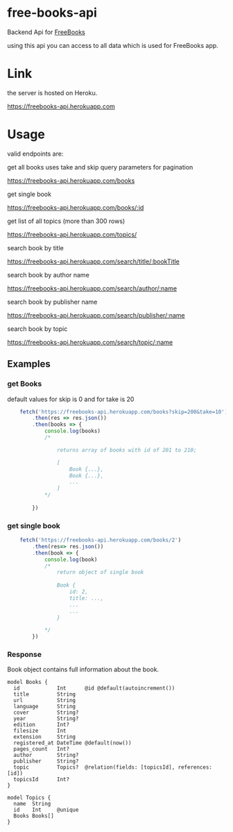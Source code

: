 # free-books-api
Backend Api for [FreeBooks](https://freebooks.vercel.app)

using this api you can access to all data which is used for FreeBooks app.

# Link
the server is hosted on Heroku.

https://freebooks-api.herokuapp.com


# Usage

valid endpoints are: 

get all books uses take and skip query parameters for pagination

https://freebooks-api.herokuapp.com/books



get single book

https://freebooks-api.herokuapp.com/books/:id


get list of all topics (more than 300 rows)

https://freebooks-api.herokuapp.com/topics/


search book by title

https://freebooks-api.herokuapp.com/search/title/:bookTitle


search book by author name

https://freebooks-api.herokuapp.com/search/author/:name


search book by publisher name

https://freebooks-api.herokuapp.com/search/publisher/:name


search book by topic

https://freebooks-api.herokuapp.com/search/topic/:name


## Examples

### get Books
default values for skip is 0 and for take is 20

```js
    fetch('https://freebooks-api.herokuapp.com/books?skip=200&take=10')
        .then(res => res.json())
        .then(books => {
            console.log(books)
            /*

                returns array of books with id of 201 to 210;

                [
                    Book {...},
                    Book {...},
                    ...
                ]   
            */
            
        })

```

### get single book
```js
    fetch('https://freebooks-api.herokuapp.com/books/2')
        .then(res=> res.json())
        .then(book => {
            console.log(book)
            /*
                return object of single book
                
                Book {
                    id: 2,
                    title: ...,
                    ...
                    ...
                }

            */
        })
```


### Response

Book object contains full information about the book.


```prisma
model Books {
  id            Int      @id @default(autoincrement())
  title         String
  url           String
  language      String
  cover         String?
  year          String?
  edition       Int?
  filesize      Int
  extension     String
  registered_at DateTime @default(now())
  pages_count   Int?
  author        String?
  publisher     String?
  topic         Topics?  @relation(fields: [topicsId], references: [id])
  topicsId      Int?
}

model Topics {
  name  String
  id    Int     @unique
  Books Books[]
}

```